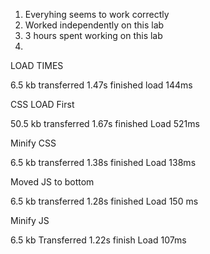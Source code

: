 1. Everyhing seems to work correctly
2. Worked independently on this lab
3. 3 hours spent working on this lab
4.
LOAD TIMES

6.5 kb transferred 1.47s finished load 144ms

CSS LOAD First

50.5 kb transferred 1.67s finished Load 521ms

Minify CSS

6.5 kb transferred 1.38s finished Load 138ms

Moved JS to bottom

6.5 kb transferred 1.28s finished Load 150 ms

Minify JS

6.5 kb Transferred 1.22s finish Load 107ms